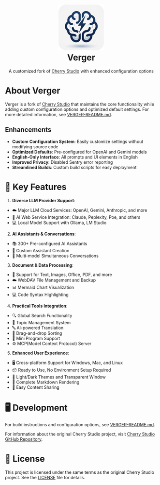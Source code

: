 <h1 align="center">
  <img src="https://github.com/CherryHQ/cherry-studio/blob/main/build/icon.png?raw=true" width="150" height="150" alt="banner" /><br>
  Verger
</h1>

<p align="center">A customized fork of <a href="https://github.com/CherryHQ/cherry-studio">Cherry Studio</a> with enhanced configuration options</p>

# About Verger

Verger is a fork of [Cherry Studio](https://github.com/CherryHQ/cherry-studio) that maintains the core functionality while adding custom configuration options and optimized default settings. For more detailed information, see [VERGER-README.md](VERGER-README.md).

## Enhancements

- **Custom Configuration System**: Easily customize settings without modifying source code
- **Optimized Defaults**: Pre-configured for OpenAI and Gemini models
- **English-Only Interface**: All prompts and UI elements in English
- **Improved Privacy**: Disabled Sentry error reporting
- **Streamlined Builds**: Custom build scripts for easy deployment

# 🌟 Key Features

1. **Diverse LLM Provider Support**:

- ☁️ Major LLM Cloud Services: OpenAI, Gemini, Anthropic, and more
- 🔗 AI Web Service Integration: Claude, Peplexity, Poe, and others
- 💻 Local Model Support with Ollama, LM Studio

2. **AI Assistants & Conversations**:

- 📚 300+ Pre-configured AI Assistants
- 🤖 Custom Assistant Creation
- 💬 Multi-model Simultaneous Conversations

3. **Document & Data Processing**:

- 📄 Support for Text, Images, Office, PDF, and more
- ☁️ WebDAV File Management and Backup
- 📊 Mermaid Chart Visualization
- 💻 Code Syntax Highlighting

4. **Practical Tools Integration**:

- 🔍 Global Search Functionality
- 📝 Topic Management System
- 🔤 AI-powered Translation
- 🎯 Drag-and-drop Sorting
- 🔌 Mini Program Support
- ⚙️ MCP(Model Context Protocol) Server

5. **Enhanced User Experience**:

- 🖥️ Cross-platform Support for Windows, Mac, and Linux
- 📦 Ready to Use, No Environment Setup Required
- 🎨 Light/Dark Themes and Transparent Window
- 📝 Complete Markdown Rendering
- 🤲 Easy Content Sharing

# 🖥️ Development

For build instructions and configuration options, see [VERGER-README.md](VERGER-README.md).

For information about the original Cherry Studio project, visit [Cherry Studio GitHub Repository](https://github.com/CherryHQ/cherry-studio).

# 📃 License

This project is licensed under the same terms as the original Cherry Studio project. See the [LICENSE](./LICENSE) file for details.
